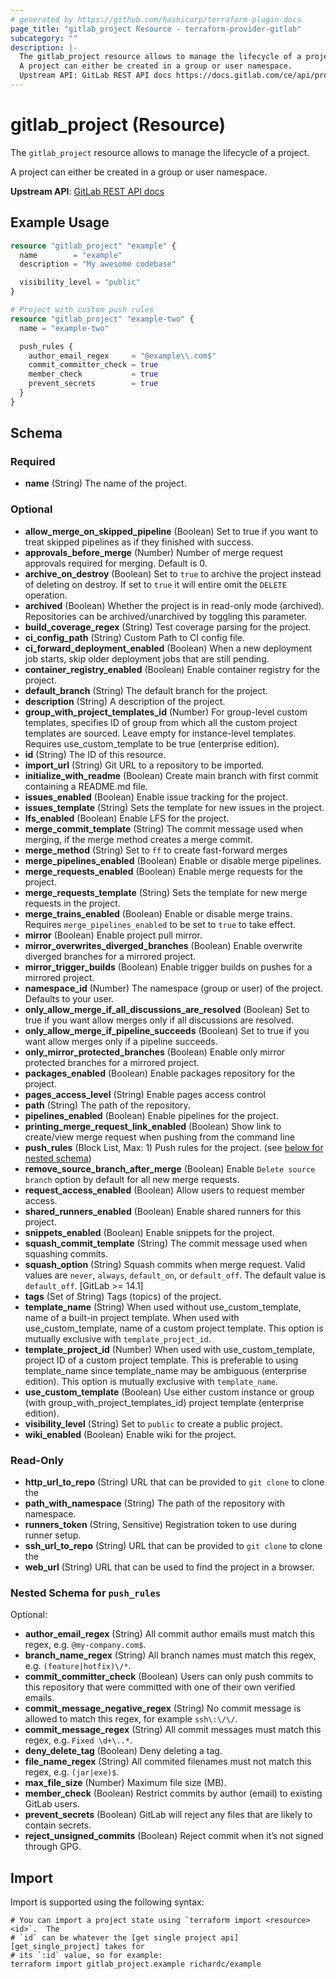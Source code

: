 ```yaml
---
# generated by https://github.com/hashicorp/terraform-plugin-docs
page_title: "gitlab_project Resource - terraform-provider-gitlab"
subcategory: ""
description: |-
  The gitlab_project resource allows to manage the lifecycle of a project.
  A project can either be created in a group or user namespace.
  Upstream API: GitLab REST API docs https://docs.gitlab.com/ce/api/projects.html
---
```


# gitlab_project (Resource)

The `gitlab_project` resource allows to manage the lifecycle of a project.

A project can either be created in a group or user namespace.

**Upstream API**: [GitLab REST API docs](https://docs.gitlab.com/ce/api/projects.html)

## Example Usage

```terraform
resource "gitlab_project" "example" {
  name        = "example"
  description = "My awesome codebase"

  visibility_level = "public"
}

# Project with custom push rules
resource "gitlab_project" "example-two" {
  name = "example-two"

  push_rules {
    author_email_regex     = "@example\\.com$"
    commit_committer_check = true
    member_check           = true
    prevent_secrets        = true
  }
}
```

<!-- schema generated by tfplugindocs -->
## Schema

### Required

- **name** (String) The name of the project.

### Optional

- **allow_merge_on_skipped_pipeline** (Boolean) Set to true if you want to treat skipped pipelines as if they finished with success.
- **approvals_before_merge** (Number) Number of merge request approvals required for merging. Default is 0.
- **archive_on_destroy** (Boolean) Set to `true` to archive the project instead of deleting on destroy. If set to `true` it will entire omit the `DELETE` operation.
- **archived** (Boolean) Whether the project is in read-only mode (archived). Repositories can be archived/unarchived by toggling this parameter.
- **build_coverage_regex** (String) Test coverage parsing for the project.
- **ci_config_path** (String) Custom Path to CI config file.
- **ci_forward_deployment_enabled** (Boolean) When a new deployment job starts, skip older deployment jobs that are still pending.
- **container_registry_enabled** (Boolean) Enable container registry for the project.
- **default_branch** (String) The default branch for the project.
- **description** (String) A description of the project.
- **group_with_project_templates_id** (Number) For group-level custom templates, specifies ID of group from which all the custom project templates are sourced. Leave empty for instance-level templates. Requires use_custom_template to be true (enterprise edition).
- **id** (String) The ID of this resource.
- **import_url** (String) Git URL to a repository to be imported.
- **initialize_with_readme** (Boolean) Create main branch with first commit containing a README.md file.
- **issues_enabled** (Boolean) Enable issue tracking for the project.
- **issues_template** (String) Sets the template for new issues in the project.
- **lfs_enabled** (Boolean) Enable LFS for the project.
- **merge_commit_template** (String) The commit message used when merging, if the merge method creates a merge commit.
- **merge_method** (String) Set to `ff` to create fast-forward merges
- **merge_pipelines_enabled** (Boolean) Enable or disable merge pipelines.
- **merge_requests_enabled** (Boolean) Enable merge requests for the project.
- **merge_requests_template** (String) Sets the template for new merge requests in the project.
- **merge_trains_enabled** (Boolean) Enable or disable merge trains. Requires `merge_pipelines_enabled` to be set to `true` to take effect.
- **mirror** (Boolean) Enable project pull mirror.
- **mirror_overwrites_diverged_branches** (Boolean) Enable overwrite diverged branches for a mirrored project.
- **mirror_trigger_builds** (Boolean) Enable trigger builds on pushes for a mirrored project.
- **namespace_id** (Number) The namespace (group or user) of the project. Defaults to your user.
- **only_allow_merge_if_all_discussions_are_resolved** (Boolean) Set to true if you want allow merges only if all discussions are resolved.
- **only_allow_merge_if_pipeline_succeeds** (Boolean) Set to true if you want allow merges only if a pipeline succeeds.
- **only_mirror_protected_branches** (Boolean) Enable only mirror protected branches for a mirrored project.
- **packages_enabled** (Boolean) Enable packages repository for the project.
- **pages_access_level** (String) Enable pages access control
- **path** (String) The path of the repository.
- **pipelines_enabled** (Boolean) Enable pipelines for the project.
- **printing_merge_request_link_enabled** (Boolean) Show link to create/view merge request when pushing from the command line
- **push_rules** (Block List, Max: 1) Push rules for the project. (see [below for nested schema](#nestedblock--push_rules))
- **remove_source_branch_after_merge** (Boolean) Enable `Delete source branch` option by default for all new merge requests.
- **request_access_enabled** (Boolean) Allow users to request member access.
- **shared_runners_enabled** (Boolean) Enable shared runners for this project.
- **snippets_enabled** (Boolean) Enable snippets for the project.
- **squash_commit_template** (String) The commit message used when squashing commits.
- **squash_option** (String) Squash commits when merge request. Valid values are `never`, `always`, `default_on`, or `default_off`. The default value is `default_off`. [GitLab >= 14.1]
- **tags** (Set of String) Tags (topics) of the project.
- **template_name** (String) When used without use_custom_template, name of a built-in project template. When used with use_custom_template, name of a custom project template. This option is mutually exclusive with `template_project_id`.
- **template_project_id** (Number) When used with use_custom_template, project ID of a custom project template. This is preferable to using template_name since template_name may be ambiguous (enterprise edition). This option is mutually exclusive with `template_name`.
- **use_custom_template** (Boolean) Use either custom instance or group (with group_with_project_templates_id) project template (enterprise edition).
- **visibility_level** (String) Set to `public` to create a public project.
- **wiki_enabled** (Boolean) Enable wiki for the project.

### Read-Only

- **http_url_to_repo** (String) URL that can be provided to `git clone` to clone the
- **path_with_namespace** (String) The path of the repository with namespace.
- **runners_token** (String, Sensitive) Registration token to use during runner setup.
- **ssh_url_to_repo** (String) URL that can be provided to `git clone` to clone the
- **web_url** (String) URL that can be used to find the project in a browser.

<a id="nestedblock--push_rules"></a>
### Nested Schema for `push_rules`

Optional:

- **author_email_regex** (String) All commit author emails must match this regex, e.g. `@my-company.com$`.
- **branch_name_regex** (String) All branch names must match this regex, e.g. `(feature|hotfix)\/*`.
- **commit_committer_check** (Boolean) Users can only push commits to this repository that were committed with one of their own verified emails.
- **commit_message_negative_regex** (String) No commit message is allowed to match this regex, for example `ssh\:\/\/`.
- **commit_message_regex** (String) All commit messages must match this regex, e.g. `Fixed \d+\..*`.
- **deny_delete_tag** (Boolean) Deny deleting a tag.
- **file_name_regex** (String) All commited filenames must not match this regex, e.g. `(jar|exe)$`.
- **max_file_size** (Number) Maximum file size (MB).
- **member_check** (Boolean) Restrict commits by author (email) to existing GitLab users.
- **prevent_secrets** (Boolean) GitLab will reject any files that are likely to contain secrets.
- **reject_unsigned_commits** (Boolean) Reject commit when it’s not signed through GPG.

## Import

Import is supported using the following syntax:

```shell
# You can import a project state using `terraform import <resource> <id>`.  The
# `id` can be whatever the [get single project api][get_single_project] takes for
# its `:id` value, so for example:
terraform import gitlab_project.example richardc/example
```
